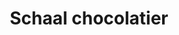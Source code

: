 ---
title: "Schaal chocolatier"
url: /illkirch-graffenstaden/schaal-chocolatier/
shop: Schokolade
---